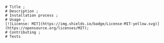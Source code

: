 
    # Title ;
    # Description ;
    # Installation process ;
    # Usage ;
    [![License: MIT](https://img.shields.io/badge/License-MIT-yellow.svg)](https://opensource.org/licenses/MIT);
    # Contributing ;
    # Tests 
    
    